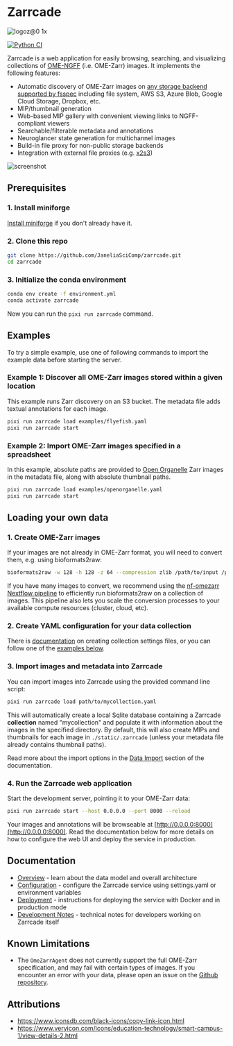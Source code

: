 # Zarrcade 

![logoz@0 1x](https://github.com/user-attachments/assets/21e45ddf-f53b-4391-9014-e1cad0243e7e)

[![Python CI](https://github.com/JaneliaSciComp/zarrcade/actions/workflows/python-ci.yml/badge.svg)](https://github.com/JaneliaSciComp/zarrcade/actions/workflows/python-ci.yml)

Zarrcade is a web application for easily browsing, searching, and visualizing collections of [OME-NGFF](https://github.com/ome/ngff) (i.e. OME-Zarr) images. It implements the following features:

* Automatic discovery of OME-Zarr images on [any storage backend supported by fsspec](https://filesystem-spec.readthedocs.io/en/latest/api.html#other-known-implementations) including file system, AWS S3, Azure Blob, Google Cloud Storage, Dropbox, etc.
* MIP/thumbnail generation
* Web-based MIP gallery with convenient viewing links to NGFF-compliant viewers
* Searchable/filterable metadata and annotations
* Neuroglancer state generation for multichannel images
* Build-in file proxy for non-public storage backends
* Integration with external file proxies (e.g. [x2s3](https://github.com/JaneliaSciComp/x2s3))
 
![screenshot](https://github.com/user-attachments/assets/15ff03b4-2c90-4307-9771-fb6041676588)


## Prerequisites

### 1. Install miniforge

[Install miniforge](https://conda-forge.org/download/) if you don't already have it.

### 2. Clone this repo

```bash
git clone https://github.com/JaneliaSciComp/zarrcade.git
cd zarrcade
```

### 3. Initialize the conda environment

```bash
conda env create -f environment.yml
conda activate zarrcade
```

Now you can run the `pixi run zarrcade` command.


## Examples

To try a simple example, use one of following commands to import the example data before starting the server.

### Example 1: Discover all OME-Zarr images stored within a given location

This example runs Zarr discovery on an S3 bucket. The metadata file adds textual annotations for each image. 

```bash
pixi run zarrcade load examples/flyefish.yaml
pixi run zarrcade start
```

### Example 2: Import OME-Zarr images specified in a spreadsheet

In this example, absolute paths are provided to [Open Organelle](https://openorganelle.janelia.org/) Zarr images in the metadata file, along with absolute thumbnail paths.

```bash
pixi run zarrcade load examples/openorganelle.yaml
pixi run zarrcade start
```

## Loading your own data

### 1. Create OME-Zarr images

If your images are not already in OME-Zarr format, you will need to convert them, e.g. using bioformats2raw:

```bash
bioformats2raw -w 128 -h 128 -z 64 --compression zlib /path/to/input /path/to/zarr
```

If you have many images to convert, we recommend using the [nf-omezarr Nextflow pipeline](https://github.com/JaneliaSciComp/nf-omezarr) to efficiently run bioformats2raw on a collection of images. This pipeline also lets you scale the conversion processes to your available compute resources (cluster, cloud, etc).

### 2. Create YAML configuration for your data collection

There is [documentation](docs/Configuration.md) on creating collection settings files, or you can follow one of the [examples below](#examples).


### 3. Import images and metadata into Zarrcade

You can import images into Zarrcade using the provided command line script:

```bash
pixi run zarrcade load path/to/mycollection.yaml
```

This will automatically create a local Sqlite database containing a Zarrcade **collection** named "mycollection" and populate it with information about the images in the specified directory. By default, this will also create MIPs and thumbnails for each image in `./static/.zarrcade` (unless your metadata file already contains thumbnail paths). 

Read more about the import options in the [Data Import](./docs/DataImport.md) section of the documentation.

### 4. Run the Zarrcade web application

Start the development server, pointing it to your OME-Zarr data:

```bash
pixi run zarrcade start --host 0.0.0.0 --port 8000 --reload
```

Your images and annotations will be browseable at [http://0.0.0.0:8000](http://0.0.0.0:8000). Read the documentation below for more details on how to configure the web UI and deploy the service in production.


## Documentation

* [Overview](./docs/Overview.md) - learn about the data model and overall architecture
* [Configuration](./docs/Configuration.md) - configure the Zarrcade service using settings.yaml or environment variables
* [Deployment](./docs/Deployment.md) - instructions for deploying the service with Docker and in production mode
* [Development Notes](./docs/Development.md) - technical notes for developers working on Zarrcade itself


## Known Limitations

* The `OmeZarrAgent` does not currently support the full OME-Zarr specification, and may fail with certain types of images. If you encounter an error with your data, please open an issue on the [Github repository](https://github.com/JaneliaSciComp/zarrcade/issues).


## Attributions

* <https://www.iconsdb.com/black-icons/copy-link-icon.html>
* <https://www.veryicon.com/icons/education-technology/smart-campus-1/view-details-2.html>
